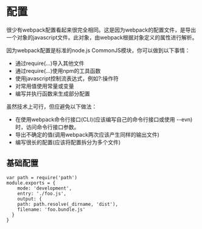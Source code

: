 # 配置
很少有webpack配置看起来很完全相同。这是因为webpack的配置文件，是导出一个对象的javascript文件。此对象，由webpack根据对象定义的属性进行解析。

因为webpack配置是标准的node.js CommonJS模块，你可以做到以下事情：
- 通过require(...)导入其他文件
- 通过require(...)使用npm的工具函数
- 使用javascript控制流表达式，例如?:操作符
- 对常用值使用常量或变量
- 编写并执行函数来生成部分配置

虽然技术上可行，但应避免以下做法：
- 在使用webpack命令行接口(CLI)(应该编写自己的命令行接口或使用 --evn)时，访问命令行接口参数。
- 导出不确定的值(调用webpack两次应该产生同样的输出文件)
- 编写很长的配置(应该将配置拆分为多个文件)

## 基础配置
```
var path = require('path')
module.exports = {
	mode: 'development',
	entry: './foo.js',
	output: {
    path: path.resolve(_dirname, 'dist'),
    filename: 'foo.bundle.js'
  }
}
```